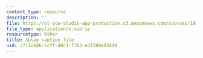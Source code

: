 ```yaml
---
content_type: resource
description: ''
file: https://ol-ocw-studio-app-production.s3.amazonaws.com/courses/18-01sc-single-variable-calculus-fall-2010/c711c6d65cff48c1f763e3f389a43449_hjZhPczMkL4.srt
file_type: application/x-subrip
resourcetype: Other
title: 3play caption file
uid: c711c6d6-5cff-48c1-f763-e3f389a43449
---
```

